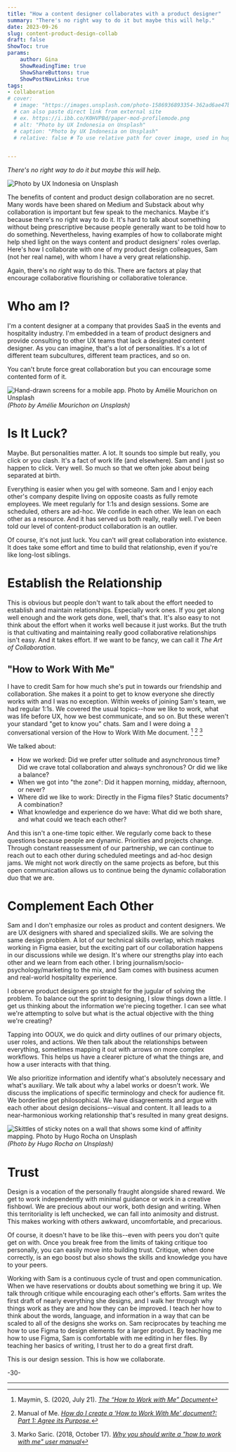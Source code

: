 ```yaml
---
title: "How a content designer collaborates with a product designer"
summary: "There's no right way to do it but maybe this will help."
date: 2023-09-26
slug: content-product-design-collab
draft: false
ShowToc: true
params:
    author: Gina
    ShowReadingTime: true
    ShowShareButtons: true
    ShowPostNavLinks: true
tags:
- collaboration
# cover:
  # image: "https://images.unsplash.com/photo-1586936893354-362ad6ae47ba?crop=entropy&cs=tinysrgb&fit=max&fm=jpg&ixid=M3wzMDAzMzh8MHwxfHNlYXJjaHwzfHx1c2VyJTIwZXhwZXJpZW5jZXxlbnwwfHx8fDE2OTU1ODg5OTl8MA&ixlib=rb-4.0.3&q=80&w=1080"
  # can also paste direct link from external site
  # ex. https://i.ibb.co/K0HVPBd/paper-mod-profilemode.png
  # alt: "Photo by UX Indonesia on Unsplash"
  # caption: "Photo by UX Indonesia on Unsplash"
  # relative: false # To use relative path for cover image, used in hugo Page-bundles


---
```

_There's no right way to do it but maybe this will help._

![Photo by UX Indonesia on Unsplash](https://images.unsplash.com/photo-1586936893354-362ad6ae47ba?crop=entropy&cs=tinysrgb&fit=max&fm=jpg&ixid=M3wzMDAzMzh8MHwxfHNlYXJjaHwzfHx1c2VyJTIwZXhwZXJpZW5jZXxlbnwwfHx8fDE2OTU1ODg5OTl8MA&ixlib=rb-4.0.3&q=80&w=1080)

The benefits of content and product design collaboration are no secret. Many words have been shared on Medium and Substack about why collaboration is important but few speak to the mechanics. Maybe it's because there's no right way to do it. It's hard to talk about something without being prescriptive because people generally want to be told how to do something. Nevertheless, having examples of how to collaborate might help shed light on the ways content and product designers' roles overlap. Here's how I collaborate with one of my product design colleagues, Sam (not her real name), with whom I have a very great relationship.

Again, there's no _right_ way to do this. There are factors at play that encourage collaborative flourishing or collaborative tolerance.

# Who am I?

I'm a content designer at a company that provides SaaS in the events and hospitality industry. I'm embedded in a team of product designers and provide consulting to other UX teams that lack a designated content designer. As you can imagine, that's a lot of personalities. It's a lot of different team subcultures, different team practices, and so on.

You can't brute force great collaboration but you can encourage some contented form of it.

![Hand-drawn screens for a mobile app. Photo by Amélie Mourichon on Unsplash](https://images.unsplash.com/photo-1576153192396-180ecef2a715?crop=entropy&cs=tinysrgb&fit=max&fm=jpg&ixid=M3wzMDAzMzh8MHwxfHNlYXJjaHwzMTN8fGNvbnRlbnQlMjBkZXNpZ258ZW58MHx8fHwxNjk1NTg4MDI1fDA&ixlib=rb-4.0.3&q=80&w=1080)
_(Photo by Amélie Mourichon on Unsplash)_

# Is It Luck?

Maybe. But personalities matter. A lot. It sounds too simple but really, you click or you clash. It's a fact of work life (and elsewhere). Sam and I just so happen to click. Very well. So much so that we often joke about being separated at birth.

Everything is easier when you gel with someone. Sam and I enjoy each other's company despite living on opposite coasts as fully remote employees. We meet regularly for 1:1s and design sessions. Some are scheduled, others are ad-hoc. We confide in each other. We lean on each other as a resource. And it has served us both really, really well. I've been told our level of content-product collaboration is an outlier.

Of course, it's not just luck. You can't _will_ great collaboration into existence. It does take some effort and time to build that relationship, even if you're like long-lost siblings.

# Establish the Relationship

This is obvious but people don't want to talk about the effort needed to establish and maintain relationships. Especially work ones. If you get along well enough and the work gets done, well, that's that. It's also easy to not think about the effort when it works well because it just works. But the truth is that cultivating and maintaining really good collaborative relationships isn't easy. And it takes effort. If we want to be fancy, we can call it _The Art of Collaboration_.

## "How to Work With Me"

I have to credit Sam for how much she's put in towards our friendship and collaboration. She makes it a point to get to know everyone she directly works with and I was no exception. Within weeks of joining Sam's team, we had regular 1:1s. We covered the usual topics--how we like to work, what was life before UX, how we best communicate, and so on. But these weren't your standard "get to know you" chats. Sam and I were doing a conversational version of the How to Work With Me document. [^1] [^2] [^3]

We talked about:

- How we worked: Did we prefer utter solitude and asynchronous time? Did we crave total collaboration and always synchronous? Or did we like a balance?
- When we got into "the zone": Did it happen morning, midday, afternoon, or never?
- Where did we like to work: Directly in the Figma files? Static documents? A combination?
- What knowledge and experience do we have: What did we both share, and what could we teach each other?

And this isn't a one-time topic either. We regularly come back to these questions because people are dynamic. Priorities and projects change. Through constant reassessment of our partnership, we can continue to reach out to each other during scheduled meetings and ad-hoc design jams. We might not work directly on the same projects as before, but this open communication allows us to continue being the dynamic collaboration duo that we are.

# Complement Each Other

Sam and I don't emphasize our roles as product and content designers. We are UX designers with shared and specialized skills. We are solving the same design problem. A lot of our technical skills overlap, which makes working in Figma easier, but the exciting part of our collaboration happens in our discussions while we design. It's where our strengths play into each other and we learn from each other. I bring journalism/socio-psychology/marketing to the mix, and Sam comes with business acumen and real-world hospitality experience.

I observe product designers go straight for the jugular of solving the problem. To balance out the sprint to designing, I slow things down a little. I get us thinking about the information we're piecing together. I can see what we're attempting to solve but what is the actual objective with the thing we're creating?

Tapping into OOUX, we do quick and dirty outlines of our primary objects, user roles, and actions. We then talk about the relationships between everything, sometimes mapping it out with arrows on more complex workflows. This helps us have a clearer picture of what the things are, and how a user interacts with that thing.

We also prioritize information and identify what's absolutely necessary and what's auxiliary. We talk about why a label works or doesn't work. We discuss the implications of specific terminology and check for audience fit. We borderline get philosophical. We have disagreements and argue with each other about design decisions--visual and content. It all leads to a near-harmonious working relationship that's resulted in many great designs.

![Skittles of sticky notes on a wall that shows some kind of affinity mapping. Photo by Hugo Rocha on Unsplash](https://images.unsplash.com/photo-1568219557405-376e23e4f7cf?crop=entropy&cs=tinysrgb&fit=max&fm=jpg&ixid=M3wzMDAzMzh8MHwxfHNlYXJjaHwxM3x8dXglMjBkZXNpZ258ZW58MHx8fHwxNjk1NTg4NjYxfDA&ixlib=rb-4.0.3&q=80&w=1080)
_(Photo by Hugo Rocha on Unsplash)_

# Trust

Design is a vocation of the personally fraught alongside shared reward. We get to work independently with minimal guidance or work in a creative fishbowl. We are precious about our work, both design and writing. When this territoriality is left unchecked, we can fall into animosity and distrust. This makes working with others awkward, uncomfortable, and precarious. 

Of course, it doesn't have to be like this--even with peers you don't quite get on with. Once you break free from the limits of taking critique too personally, you can easily move into building trust. Critique, when done correctly, is an ego boost but also shows the skills and knowledge you have to your peers. 

Working with Sam is a continuous cycle of trust and open communication. When we have reservations or doubts about something we bring it up. We talk through critique while encouraging each other's efforts. Sam writes the first draft of nearly everything she designs, and I walk her through why things work as they are and how they can be improved. I teach her how to think about the words, language, and information in a way that can be scaled to all of the designs she works on. Sam reciprocates by teaching me how to use Figma to design elements for a larger product. By teaching me how to use Figma, Sam is comfortable with me editing in her files. By teaching her basics of writing, I trust her to do a great first draft. 

This is our design session. This is how we collaborate.

-30-

---

[^1]: Maymin, S. (2020, July 21). _[The “How to Work with Me” Document](https://www.linkedin.com/pulse/how-work-me-document-senia-maymin/)_ 
[^2]: Manual of Me. _[How do I create a ‘How to Work With Me’ document?: Part 1: Agree its Purpose.](https://www.manualof.me/support/articles/how-to-create-a-working-with-me-template-step-one)_ 
[^3]: Marko Saric. (2018, October 17). _[Why you should write a "how to work with me" user manual](https://medium.com/swlh/user-manual-to-me-92c8ce68f960)_ 